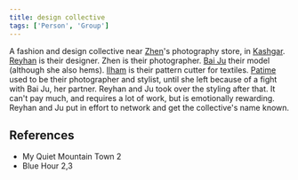 ```yaml
---
title: design collective
tags: ['Person', 'Group']
---
```

A fashion and design collective near [Zhen](wiki/Zhen.md)'s photography store, in [Kashgar](wiki/Kashgar.md). [Reyhan](wiki/Reyhan.md) is their designer. Zhen is their photographer. [Bai Ju](wiki/Bai%20Ju.md) their model (although she also hems). [Ilham](wiki/Ilham) is their pattern cutter for textiles. [Patime](wiki/Patime.md) used to be their photographer and stylist, until she left because of a fight with Bai Ju, her partner. Reyhan and Ju took over the styling after that. It can't pay much, and requires a lot of work, but is emotionally rewarding. Reyhan and Ju put in effort to network and get the collective's name known.

## References
- My Quiet Mountain Town 2
- Blue Hour 2,3

